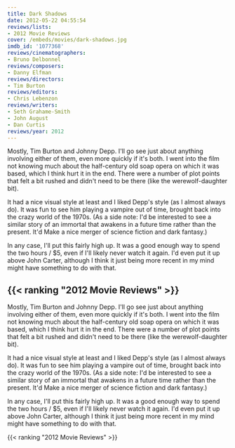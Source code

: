 ```yaml
---
title: Dark Shadows
date: 2012-05-22 04:55:54
reviews/lists:
- 2012 Movie Reviews
cover: /embeds/movies/dark-shadows.jpg
imdb_id: '1077368'
reviews/cinematographers:
- Bruno Delbonnel
reviews/composers:
- Danny Elfman
reviews/directors:
- Tim Burton
reviews/editors:
- Chris Lebenzon
reviews/writers:
- Seth Grahame-Smith
- John August
- Dan Curtis
reviews/year: 2012
---
```

Mostly, Tim Burton and Johnny Depp. I'll go see just about anything involving either of them, even more quickly if it's both. I went into the film not knowing much about the half-century old soap opera on which it was based, which I think hurt it in the end. There were a number of plot points that felt a bit rushed and didn't need to be there (like the werewolf-daughter bit).

<!--more-->

It had a nice visual style at least and I liked Depp's style (as I almost always do). It was fun to see him playing a vampire out of time, brought back into the crazy world of the 1970s. (As a side note: I'd be interested to see a similar story of an immortal that awakens in a future time rather than the present. It'd Make a nice merger of science fiction and dark fantasy.)

In any case, I'll put this fairly high up. It was a good enough way to spend the two hours / $5, even if I'll likely never watch it again. I'd even put it up above John Carter, although I think it just being more recent in my mind might have something to do with that.

{{< ranking "2012 Movie Reviews" >}}
---
Mostly, Tim Burton and Johnny Depp. I'll go see just about anything involving either of them, even more quickly if it's both. I went into the film not knowing much about the half-century old soap opera on which it was based, which I think hurt it in the end. There were a number of plot points that felt a bit rushed and didn't need to be there (like the werewolf-daughter bit).

<!--more-->

It had a nice visual style at least and I liked Depp's style (as I almost always do). It was fun to see him playing a vampire out of time, brought back into the crazy world of the 1970s. (As a side note: I'd be interested to see a similar story of an immortal that awakens in a future time rather than the present. It'd Make a nice merger of science fiction and dark fantasy.)

In any case, I'll put this fairly high up. It was a good enough way to spend the two hours / $5, even if I'll likely never watch it again. I'd even put it up above John Carter, although I think it just being more recent in my mind might have something to do with that.

{{< ranking "2012 Movie Reviews" >}}